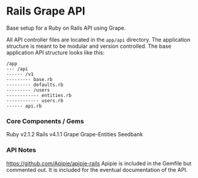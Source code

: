 Rails Grape API
===============

Base setup for a Ruby on Rails API using Grape.

All API controller files are located in the ```app/api``` directory. The application structure is meant to be modular and version controlled. The base application API structure looks like this:

```
/app
--- /api
------ /v1
--------- base.rb
--------- defaults.rb
--------- /users
------------ entities.rb
------------ users.rb
------ api.rb
```

### Core Components / Gems

Ruby v2.1.2
Rails v4.1.1
Grape
Grape-Entities
Seedbank

### API Notes

https://github.com/Apipie/apipie-rails
Apipie is included in the Gemfile but commented out. It is included for the eventual documentation of the API.